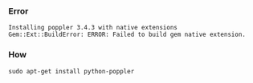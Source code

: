 ### Error
```
Installing poppler 3.4.3 with native extensions
Gem::Ext::BuildError: ERROR: Failed to build gem native extension.
```


### How

```
sudo apt-get install python-poppler
```
